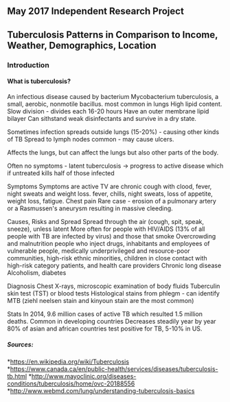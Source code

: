 ## May 2017 Independent Research Project 

## Tuberculosis Patterns in Comparison to Income, Weather, Demographics, Location

### Introduction

#### What is tuberculosis?
An infectious disease caused by bacterium Mycobacterium tuberculosis, 
a small, aerobic, nonmotile bacillus.  most common in lungs
High lipid content. 
Slow division - divides each 16-20 hours
Have an outer membrane lipid bilayer
Can sithstand weak disinfectants and survive in a dry state. 

Sometimes infection spreads outside lungs (15-20%) - causing other kinds of TB
Spread to lymph nodes common - may cause ulcers. 

Affects the lungs, but can affect the lungs but also other parts of the body.

Often no symptoms - latent tuberculosis -> progress to active disease which if untreated kills half
of those infected

Symptoms
Symptoms are active TV are chronic cough with 
clood, fever, night sweats and weight loss. 
fever, chills, night sweats, loss of appetite, weight loss, fatigue. 
Chest pain
Rare case - erosion of a pulmonary artery or a Rasmussen's aneurysm resulting in massive cleeding. 


Causes, Risks and Spread
Spread through the air (cough, spit, speak, sneeze), unless latent
More often for people with HIV/AIDS (13% of all people with TB are infected by virus) and those that smoke
 Overcrowding and malnutrition
 people who inject drugs, inhabitants and employees of vulnerable people, medically underprivileged and resource-poor communities, 
 high-risk ethnic minorities, children in close contact with high-risk category patients, and health care providers
 Chronic long disease
 Alcoholism, diabetes
 

 
Diagnosis
Chest X-rays, microscopic examination of body fluids
Tuberculin skin test (TST) or blood tests
Histological stains from phlegm - can identify MTB (ziehl neelsen stain and kinyoun stain are the most common)


Stats
In 2014, 9.6 million cases of active TB which resulted 1.5 million deaths. 
Common in developing countries
Decreases steadily year by year
80% of asian and african countries test positive for TB, 5-10% in US. 


##### Sources: 

*https://en.wikipedia.org/wiki/Tuberculosis
*https://www.canada.ca/en/public-health/services/diseases/tuberculosis-tb.html
*http://www.mayoclinic.org/diseases-conditions/tuberculosis/home/ovc-20188556
*http://www.webmd.com/lung/understanding-tuberculosis-basics
